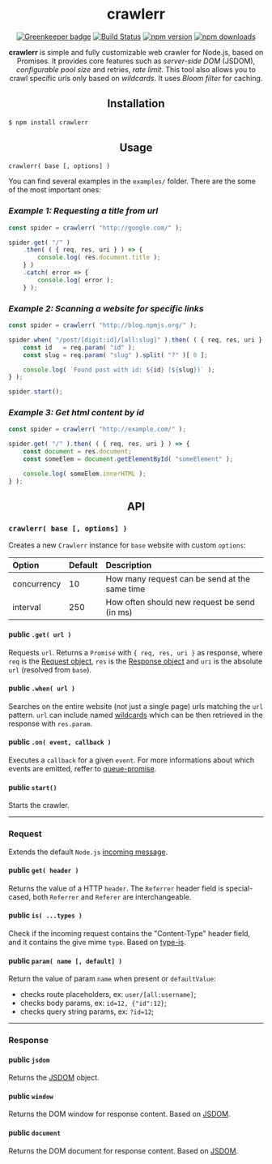 <div align="center">
  <h1>crawlerr</h1>

[![Greenkeeper badge](https://badges.greenkeeper.io/Bartozzz/crawlerr.svg)](https://greenkeeper.io/)
[![Build Status](https://img.shields.io/travis/Bartozzz/crawlerr.svg)](https://travis-ci.org/Bartozzz/crawlerr/)
[![npm version](https://img.shields.io/npm/v/crawlerr.svg)](https://www.npmjs.com/package/crawlerr)
[![npm downloads](https://img.shields.io/npm/dt/crawlerr.svg)](https://www.npmjs.com/package/crawlerr)
  <br>

**crawlerr** is simple and fully customizable web crawler for Node.js, based on Promises. It provides core features such as *server-side DOM* (JSDOM), *configurable pool size* and retries, *rate limit*. This tool also allows you to crawl specific urls only based on *wildcards*. It uses *Bloom filter* for caching.
</div>

<h2 align="center">Installation</h2>

```bash
$ npm install crawlerr
```

<h2 align="center">Usage</h2>

`crawlerr( base [, options] )`

You can find several examples in the `examples/` folder. There are the some of the most important ones:

### *Example 1: Requesting a title from url*

```javascript
const spider = crawlerr( "http://google.com/" );

spider.get( "/" )
    .then( ( { req, res, uri } ) => {
        console.log( res.document.title );
    } )
    .catch( error => {
        console.log( error );
    } );
```

### *Example 2: Scanning a website for specific links*

```javascript
const spider = crawlerr( "http://blog.npmjs.org/" );

spider.when( "/post/[digit:id]/[all:slug]" ).then( ( { req, res, uri } ) => {
    const id   = req.param( "id" );
    const slug = req.param( "slug" ).split( "?" )[ 0 ];

    console.log( `Found post with id: ${id} (${slug})` );
} );

spider.start();
```

### *Example 3: Get html content by id*

```javascript
const spider = crawlerr( "http://example.com/" );

spider.get( "/" ).then( ( { req, res, uri } ) => {
    const document = res.document;
    const someElem = document.getElementById( "someElement" );

    console.log( someElem.innerHTML );
} );
```

<h2 align="center">API</h2>

### `crawlerr( base [, options] )`

Creates a new `Crawlerr` instance for `base` website with custom `options`:

| Option      | Default | Description                                    |
|:------------|:--------|:-----------------------------------------------|
| concurrency | 10      | How many request can be send at the same time  |
| interval    | 250     | How often should new request be send (in ms)   |

#### **public** `.get( url )`

Requests `url`. Returns a `Promise` with `{ req, res, uri }` as response, where `req` is the [Request object](#request), `res` is the [Response object](#response) and `uri` is the absolute `url` (resolved from `base`).

#### **public** `.when( url )`

Searches on the entire website (not just a single page) urls matching the `url` pattern. `url` can include named [wildcards](https://github.com/Bartozzz/wildcard-named) which can be then retrieved in the response with `res.param`.

#### **public** `.on( event, callback )`

Executes a `callback` for a given `event`. For more informations about which events are emitted, reffer to [queue-promise](https://github.com/Bartozzz/queue-promise).

#### **public** `start()`

Starts the crawler.

---

### Request

Extends the default `Node.js` [incoming message](https://nodejs.org/api/http.html#http_class_http_incomingmessage).

#### **public** `get( header )`

Returns the value of a HTTP `header`. The `Referrer` header field is special-cased, both `Referrer` and `Referer` are interchangeable.

#### **public** `is( ...types )`

Check if the incoming request contains the "Content-Type" header field, and it contains the give mime `type`. Based on [type-is](https://www.npmjs.com/package/type-is).

#### **public** `param( name [, default] )`

Return the value of param `name` when present or `defaultValue`:
- checks route placeholders, ex: `user/[all:username]`;
- checks body params, ex: `id=12, {"id":12}`;
- checks query string params, ex: `?id=12`;

---

### Response

#### **public** `jsdom`

Returns the [JSDOM](https://www.npmjs.com/package/jsdom) object.

#### **public** `window`

Returns the DOM window for response content. Based on [JSDOM](https://www.npmjs.com/package/jsdom).

#### **public** `document`

Returns the DOM document for response content. Based on [JSDOM](https://www.npmjs.com/package/jsdom).
